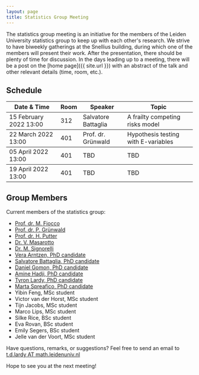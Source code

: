 ```yaml
---
layout: page
title: Statistics Group Meeting
---
```


<!---
<p class="message">
  Hey there! This page is included as an example. Feel free to customize it for your own use upon downloading. Carry on!
</p>
-->

The statistics group meeting is an initiative for the members of the Leiden University statistics group to keep up with each other's research. We strive to have
biweekly gatherings at the Snellius building, during which one of the members will present their work. After the presentation, there should be plenty of time
for discussion. In the days leading up to a meeting, there will be a post on the [home page]({{ site.url }}) with an abstract of the talk and other relevant 
details (time, room, etc.).

## Schedule

<table>
  <thead>
    <tr>
	    <th>Date & Time</th>
      <th>Room</th>
      <th>Speaker</th>
      <th>Topic</th>
    </tr>
  </thead>
  <tbody>
    <tr>
	    <td>15 February 2022 13:00</td>
      <td>312</td>
      <td>Salvatore Battaglia</td>
      <td>A frailty competing risks model</td>
    </tr>
  </tbody>
  <tbody>
    <tr>
	    <td>22 March 2022 13:00</td>
      <td>401</td>
      <td>Prof. dr. Grünwald</td>
      <td>Hypothesis testing with E-variables</td>
    </tr>
  </tbody>
  <tbody>
    <tr>
	    <td>05 April 2022 13:00</td>
      <td>401</td>
      <td>TBD</td>
      <td>TBD</td>
    </tr>
  </tbody>
  <tbody>
    <tr>
	    <td>19 April 2022 13:00</td>
      <td>401</td>
      <td>TBD</td>
      <td>TBD</td>
    </tr>
  </tbody>
</table>

## Group Members

Current members of the statistics group:

* <a href="https://www.universiteitleiden.nl/en/staffmembers/marta-fiocco#tab-1" target="_blank">Prof. dr. M. Fiocco</a>
* <a href="http://www.grunwald.nl" target="_blank">Prof. dr. P. Grünwald</a>
* <a href="https://www.lumc.nl/org/bds/medewerkers/hputter" target="_blank">Prof. dr. H. Putter</a>
* <a href="https://www.universiteitleiden.nl/medewerkers/valentina-masarotto#tab-1" target="_blank">Dr. V. Masarotto</a>
* <a href="https://mirkosignorelli.github.io" target="_blank">Dr. M. Signorelli</a>
* <a href="https://www.universiteitleiden.nl/en/staffmembers/vera-arntzen#tab-1" target="_blank">Vera Arntzen, PhD candidate</a>
* <a href="https://www.universiteitleiden.nl/en/staffmembers/salvatore-battaglia-salvatore#tab-1" target="_blank">Salvatore Battaglia, PhD candidate</a>
* <a href="https://www.universiteitleiden.nl/en/staffmembers/daniel-gomon#tab-1" target="_blank">Daniel Gomon, PhD candidate</a>
* <a href="https://www.universiteitleiden.nl/en/staffmembers/amine-hadji#tab-1">Amine Hadji, PhD candidate</a>
* <a href="{{ site.url }}/contact/">Tyron Lardy, PhD candidate</a>
* <a href="https://www.universiteitleiden.nl/en/staffmembers/marta-spreafico#tab-1" target="_blank">Marta Spreafico, PhD candidate</a>
* Yibin Feng, MSc student
* Victor van der Horst, MSc student
* Tijn Jacobs, MSc student
* Marco Lips, MSc student
* Silke Rice, BSc student
* Eva Rovan, BSc student
* Emily Segers, BSc student
* Jelle van der Voort, MSc student


Have questions, remarks, or suggestions? Feel free to send an email to <a href="mailto:t.d.lardy@math.leidenuniv.nl">t.d.lardy AT math.leidenuniv.nl</a>

Hope to see you at the next meeting!
